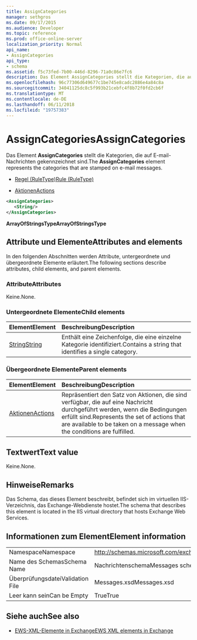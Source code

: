 ```yaml
---
title: AssignCategories
manager: sethgros
ms.date: 09/17/2015
ms.audience: Developer
ms.topic: reference
ms.prod: office-online-server
localization_priority: Normal
api_name:
- AssignCategories
api_type:
- schema
ms.assetid: f5c73fed-7b00-446d-8296-71a0c86e7fc6
description: Das Element AssignCategories stellt die Kategorien, die auf E-mail-Nachrichten gekennzeichnet sind.
ms.openlocfilehash: 96c77306d649677c1be745e8cadc2886e4a84c8a
ms.sourcegitcommit: 34041125dc8c5f993b21cebfc4f8b72f0fd2cb6f
ms.translationtype: MT
ms.contentlocale: de-DE
ms.lasthandoff: 06/11/2018
ms.locfileid: "19757383"
---
```

# <a name="assigncategories"></a><span data-ttu-id="d9ac1-103">AssignCategories</span><span class="sxs-lookup"><span data-stu-id="d9ac1-103">AssignCategories</span></span>

<span data-ttu-id="d9ac1-104">Das Element **AssignCategories** stellt die Kategorien, die auf E-mail-Nachrichten gekennzeichnet sind.</span><span class="sxs-lookup"><span data-stu-id="d9ac1-104">The **AssignCategories** element represents the categories that are stamped on e-mail messages.</span></span> 
  
- [<span data-ttu-id="d9ac1-105">Regel (RuleType)</span><span class="sxs-lookup"><span data-stu-id="d9ac1-105">Rule (RuleType)</span></span>](rule-ruletype.md)
  
- [<span data-ttu-id="d9ac1-106">Aktionen</span><span class="sxs-lookup"><span data-stu-id="d9ac1-106">Actions</span></span>](actions.md)
  
```XML
<AssignCategories>
   <String/>
</AssignCategories>
```

 <span data-ttu-id="d9ac1-107">**ArrayOfStringsType**</span><span class="sxs-lookup"><span data-stu-id="d9ac1-107">**ArrayOfStringsType**</span></span>
## <a name="attributes-and-elements"></a><span data-ttu-id="d9ac1-108">Attribute und Elemente</span><span class="sxs-lookup"><span data-stu-id="d9ac1-108">Attributes and elements</span></span>

<span data-ttu-id="d9ac1-109">In den folgenden Abschnitten werden Attribute, untergeordnete und übergeordnete Elemente erläutert.</span><span class="sxs-lookup"><span data-stu-id="d9ac1-109">The following sections describe attributes, child elements, and parent elements.</span></span>
  
### <a name="attributes"></a><span data-ttu-id="d9ac1-110">Attribute</span><span class="sxs-lookup"><span data-stu-id="d9ac1-110">Attributes</span></span>

<span data-ttu-id="d9ac1-111">Keine.</span><span class="sxs-lookup"><span data-stu-id="d9ac1-111">None.</span></span>
  
### <a name="child-elements"></a><span data-ttu-id="d9ac1-112">Untergeordnete Elemente</span><span class="sxs-lookup"><span data-stu-id="d9ac1-112">Child elements</span></span>

|<span data-ttu-id="d9ac1-113">**Element**</span><span class="sxs-lookup"><span data-stu-id="d9ac1-113">**Element**</span></span>|<span data-ttu-id="d9ac1-114">**Beschreibung**</span><span class="sxs-lookup"><span data-stu-id="d9ac1-114">**Description**</span></span>|
|:-----|:-----|
|[<span data-ttu-id="d9ac1-115">String</span><span class="sxs-lookup"><span data-stu-id="d9ac1-115">String</span></span>](string.md) <br/> |<span data-ttu-id="d9ac1-116">Enthält eine Zeichenfolge, die eine einzelne Kategorie identifiziert.</span><span class="sxs-lookup"><span data-stu-id="d9ac1-116">Contains a string that identifies a single category.</span></span>  <br/> |
   
### <a name="parent-elements"></a><span data-ttu-id="d9ac1-117">Übergeordnete Elemente</span><span class="sxs-lookup"><span data-stu-id="d9ac1-117">Parent elements</span></span>

|<span data-ttu-id="d9ac1-118">**Element**</span><span class="sxs-lookup"><span data-stu-id="d9ac1-118">**Element**</span></span>|<span data-ttu-id="d9ac1-119">**Beschreibung**</span><span class="sxs-lookup"><span data-stu-id="d9ac1-119">**Description**</span></span>|
|:-----|:-----|
|[<span data-ttu-id="d9ac1-120">Aktionen</span><span class="sxs-lookup"><span data-stu-id="d9ac1-120">Actions</span></span>](actions.md) <br/> |<span data-ttu-id="d9ac1-121">Repräsentiert den Satz von Aktionen, die sind verfügbar, die auf eine Nachricht durchgeführt werden, wenn die Bedingungen erfüllt sind.</span><span class="sxs-lookup"><span data-stu-id="d9ac1-121">Represents the set of actions that are available to be taken on a message when the conditions are fulfilled.</span></span>  <br/> |
   
## <a name="text-value"></a><span data-ttu-id="d9ac1-122">Textwert</span><span class="sxs-lookup"><span data-stu-id="d9ac1-122">Text value</span></span>

<span data-ttu-id="d9ac1-123">Keine.</span><span class="sxs-lookup"><span data-stu-id="d9ac1-123">None.</span></span>
  
## <a name="remarks"></a><span data-ttu-id="d9ac1-124">Hinweise</span><span class="sxs-lookup"><span data-stu-id="d9ac1-124">Remarks</span></span>

<span data-ttu-id="d9ac1-125">Das Schema, das dieses Element beschreibt, befindet sich im virtuellen IIS-Verzeichnis, das Exchange-Webdienste hostet.</span><span class="sxs-lookup"><span data-stu-id="d9ac1-125">The schema that describes this element is located in the IIS virtual directory that hosts Exchange Web Services.</span></span>
  
## <a name="element-information"></a><span data-ttu-id="d9ac1-126">Informationen zum Element</span><span class="sxs-lookup"><span data-stu-id="d9ac1-126">Element information</span></span>

|||
|:-----|:-----|
|<span data-ttu-id="d9ac1-127">Namespace</span><span class="sxs-lookup"><span data-stu-id="d9ac1-127">Namespace</span></span>  <br/> |http://schemas.microsoft.com/exchange/services/2006/messages  <br/> |
|<span data-ttu-id="d9ac1-128">Name des Schemas</span><span class="sxs-lookup"><span data-stu-id="d9ac1-128">Schema Name</span></span>  <br/> |<span data-ttu-id="d9ac1-129">Nachrichtenschema</span><span class="sxs-lookup"><span data-stu-id="d9ac1-129">Messages schema</span></span>  <br/> |
|<span data-ttu-id="d9ac1-130">Überprüfungsdatei</span><span class="sxs-lookup"><span data-stu-id="d9ac1-130">Validation File</span></span>  <br/> |<span data-ttu-id="d9ac1-131">Messages.xsd</span><span class="sxs-lookup"><span data-stu-id="d9ac1-131">Messages.xsd</span></span>  <br/> |
|<span data-ttu-id="d9ac1-132">Leer kann sein</span><span class="sxs-lookup"><span data-stu-id="d9ac1-132">Can be Empty</span></span>  <br/> |<span data-ttu-id="d9ac1-133">True</span><span class="sxs-lookup"><span data-stu-id="d9ac1-133">True</span></span>  <br/> |
   
## <a name="see-also"></a><span data-ttu-id="d9ac1-134">Siehe auch</span><span class="sxs-lookup"><span data-stu-id="d9ac1-134">See also</span></span>

- [<span data-ttu-id="d9ac1-135">EWS-XML-Elemente in Exchange</span><span class="sxs-lookup"><span data-stu-id="d9ac1-135">EWS XML elements in Exchange</span></span>](ews-xml-elements-in-exchange.md)

